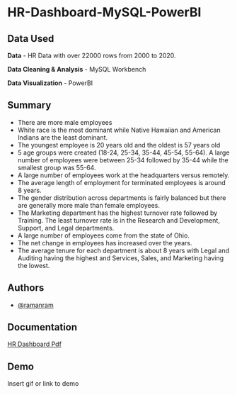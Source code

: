
# HR-Dashboard-MySQL-PowerBI

## Data Used

**Data** - HR Data with over 22000 rows from 2000 to 2020.

**Data Cleaning & Analysis** - MySQL Workbench

**Data Visualization** - PowerBI

## Summary
 - There are more male employees
 - White race is the most dominant while Native Hawaiian and American Indians are the least dominant.
 - The youngest employee is 20 years old and the oldest is 57 years old
 - 5 age groups were created (18-24, 25-34, 35-44, 45-54, 55-64). A large number of employees were between 25-34 followed by 35-44 while the smallest group was 55-64.
 - A large number of employees work at the headquarters versus remotely.
 - The average length of employment for terminated employees is around 8 years.
 - The gender distribution across departments is fairly balanced but there are generally more male than female employees.
 - The Marketing department has the highest turnover rate followed by Training. The least turnover rate is in the Research and Development, Support, and Legal departments.
 - A large number of employees come from the state of Ohio.
 - The net change in employees has increased over the years.
- The average tenure for each department is about 8 years with Legal and Auditing having the highest and Services, Sales, and Marketing having the lowest.


## Authors

- [@ramanram](https://github.com/raman2-dev)


## Documentation

[HR Dashboard Pdf](https://github.com/raman2-dev/HR-Dashboard-MySQL-PowerBI/blob/main/Demo/HR%20Dashboard.pdf)


## Demo

Insert gif or link to demo

